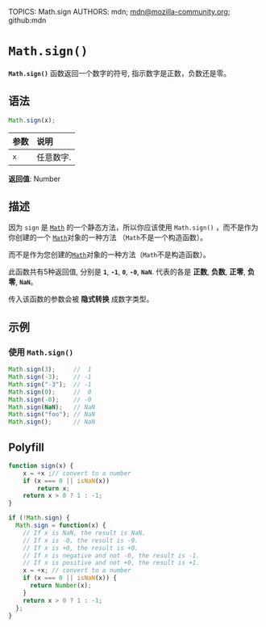 TOPICS: Math.sign
AUTHORS: mdn; mdn@mozilla-community.org; github:mdn

# `Math.sign()`

**`Math.sign()`** 函数返回一个数字的符号, 指示数字是正数，负数还是零。

## 语法

```javascript
Math.sign(x);
```

| 参数 | 说明 |
| :-- | :-- |
| `x` | 任意数字. |

**返回值**: Number

## 描述

因为 `sign` 是 [`Math`](/zh-hans/webfrontend/Math) 的一个静态方法，所以你应该使用 `Math.sign()` ，而不是作为你创建的一个
[`Math`](/zh-hans/webfrontend/Math)对象的一种方法 （`Math`不是一个构造函数）。

而不是作为您创建的[`Math`](/zh-hans/webfrontend/Math)对象的一种方法（`Math`不是构造函数）。

此函数共有5种返回值, 分别是 **`1`**, **`-1`**, **`0`**, **`-0`**, **`NaN`**.
代表的各是 **正数**, **负数**, **正零**, **负零**, **`NaN`**。

传入该函数的参数会被 **隐式转换** 成数字类型。

## 示例

### 使用 `Math.sign()`

```javascript
Math.sign(3);     //  1
Math.sign(-3);    // -1
Math.sign("-3");  // -1
Math.sign(0);     //  0
Math.sign(-0);    // -0
Math.sign(NaN);   // NaN
Math.sign("foo"); // NaN
Math.sign();      // NaN
```

## Polyfill

```javascript
function sign(x) {
    x = +x ;// convert to a number
    if (x === 0 || isNaN(x))
        return x;
    return x > 0 ? 1 : -1;
}
```

```javascript
if (!Math.sign) {
  Math.sign = function(x) {
    // If x is NaN, the result is NaN.
    // If x is -0, the result is -0.
    // If x is +0, the result is +0.
    // If x is negative and not -0, the result is -1.
    // If x is positive and not +0, the result is +1.
    x = +x; // convert to a number
    if (x === 0 || isNaN(x)) {
      return Number(x);
    }
    return x > 0 ? 1 : -1;
  };
}
```
